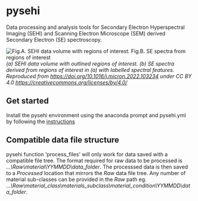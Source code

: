 # pysehi
 Data processing and analysis tools for Secondary Electron Hyperspectral Imaging (SEHI) and Scanning Electron Microscope (SEM) derived Secondary Electron (SE) spectroscopy.
 
![Fig.A. SEHI data volume with regions of interest. Fig.B. SE spectra from regions of interest](https://ars.els-cdn.com/content/image/1-s2.0-S0968432822000300-gr2_lrg.jpg?raw=true "Title")
*(a) SEHI data volume with outlined regions of interest. (b) SE spectra derived from regions of interest in (a) with labelled spectral features. Reproduced from https://doi.org/10.1016/j.micron.2022.103234 under CC BY 4.0 https://creativecommons.org/licenses/by/4.0/*

## Get started
Install the pysehi environment using the anaconda prompt and pysehi.yml by following the [instructions](https://conda.io/projects/conda/en/latest/user-guide/tasks/manage-environments.html#creating-an-environment-from-an-environment-yml-file)

## Compatible data file structure
pysehi function 'process_files' will only work for data saved with a compatible file tree. The format required for raw data to be processed is *...\Raw\material\YYMMDD\data_folder*. The processsed data is then saved to a *Processed* location that mirrors the *Raw* data file tree. Any number of material sub-classes can be provided in the *Raw* path eg. *...\Raw\material_class\materials_subclass\material_condition\YYMMDD\data_folder*.
